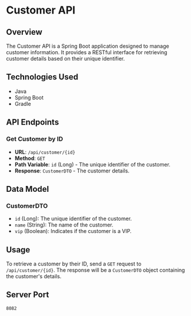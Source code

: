 # Customer API

## Overview

The Customer API is a Spring Boot application designed to manage customer information. It provides a RESTful interface for retrieving customer details based on their unique identifier.

## Technologies Used

- Java
- Spring Boot
- Gradle

## API Endpoints

### Get Customer by ID

- **URL**: `/api/customer/{id}`
- **Method**: `GET`
- **Path Variable**: `id` (Long) - The unique identifier of the customer.
- **Response**: `CustomerDTO` - The customer details.

## Data Model

### CustomerDTO

- `id` (Long): The unique identifier of the customer.
- `name` (String): The name of the customer.
- `vip` (Boolean): Indicates if the customer is a VIP.

## Usage

To retrieve a customer by their ID, send a `GET` request to `/api/customer/{id}`. The response will be a `CustomerDTO` object containing the customer's details.

## Server Port
```8082```